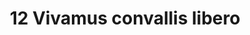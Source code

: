 ---
title: 12 Vivamus convallis libero
image: 20.jpg
thumbnail: 20.jpg
caption: 12 Sed velit lacus, laoreet at venenatis convallis in lorem tincidunt.
---